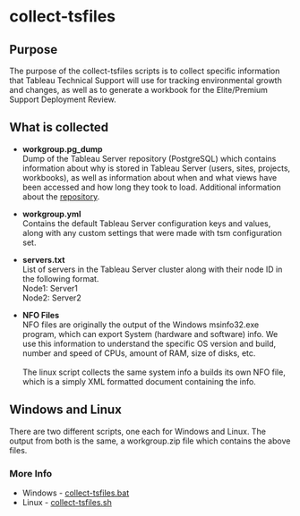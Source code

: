 # collect-tsfiles

## Purpose
The purpose of the collect-tsfiles scripts is to collect specific information that Tableau Technical Support will use for tracking environmental growth and changes, as well as to generate a workbook for the Elite/Premium Support Deployment Review.

## What is collected
- **workgroup.pg_dump**\
Dump of the Tableau Server repository (PostgreSQL) which contains information about why is stored in Tableau Server (users, sites, projects, workbooks), as well as information about when and what views have been accessed and how long they took to load. Additional information about the [repository](https://help.tableau.com/current/server/en-us/server_process_repository.htm).

- **workgroup.yml**\
Contains the default Tableau Server configuration keys and values, along with any custom settings that were made with tsm configuration set.

- **servers.txt**\
List of servers in the Tableau Server cluster along with their node ID in the following format.\
Node1: Server1\
Node2: Server2

- **NFO Files**\
NFO files are originally the output of the Windows msinfo32.exe program, which can export System (hardware and software) info. We use this information to understand the specific OS version and build, number and speed of CPUs, amount of RAM, size of disks, etc.\
\
The linux script collects the same system info a builds its own NFO file, which is a simply XML formatted document containing the info.

## Windows and Linux
There are two different scripts, one each for Windows and Linux. The output from both is the same, a workgroup.zip file which contains the above files.

### More Info
- Windows - [collect-tsfiles.bat](https://github.com/TLarson-Tableau/collect-tableauserver-files/tree/master/windows)
- Linux - [collect-tsfiles.sh](https://github.com/TLarson-Tableau/collect-tableauserver-files/tree/master/linux)
